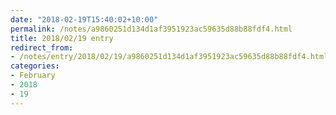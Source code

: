 ```yaml
---
date: "2018-02-19T15:40:02+10:00"
permalink: /notes/a9860251d134d1af3951923ac59635d88b88fdf4.html
title: 2018/02/19 entry
redirect_from:
- /notes/entry/2018/02/19/a9860251d134d1af3951923ac59635d88b88fdf4.html
categories:
- February
- 2018
- 19
---
```

